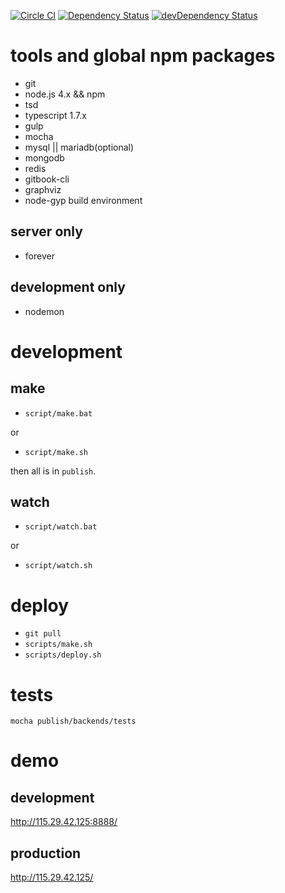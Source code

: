 [![Circle CI](https://circleci.com/gh/plantain-00/SubsNoti/tree/master.svg?style=svg)](https://circleci.com/gh/plantain-00/SubsNoti/tree/master)
[![Dependency Status](https://david-dm.org/plantain-00/SubsNoti.svg)](https://david-dm.org/plantain-00/SubsNoti)
[![devDependency Status](https://david-dm.org/plantain-00/SubsNoti/dev-status.svg)](https://david-dm.org/plantain-00/SubsNoti#info=devDependencies)

# tools and global npm packages

+ git
+ node.js 4.x && npm
+ tsd
+ typescript 1.7.x
+ gulp
+ mocha
+ mysql || mariadb(optional)
+ mongodb
+ redis
+ gitbook-cli
+ graphviz
+ node-gyp build environment

## server only

+ forever

## development only

+ nodemon

# development

## make

+ `script/make.bat`

or

+ `script/make.sh`

then all is in `publish`.

## watch

+ `script/watch.bat`

or

+ `script/watch.sh`

# deploy

+ `git pull`
+ `scripts/make.sh`
+ `scripts/deploy.sh`

# tests

`mocha publish/backends/tests`

# demo

## development

http://115.29.42.125:8888/

## production

http://115.29.42.125/
